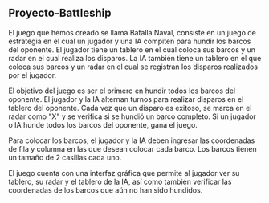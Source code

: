## Proyecto-Battleship
El juego que hemos creado se llama Batalla Naval, consiste en un juego de estrategia en el cual un jugador y una IA compiten para hundir los barcos del oponente. El jugador tiene un tablero en el cual coloca sus barcos y un radar en el cual realiza los disparos. La IA también tiene un tablero en el que coloca sus barcos y un radar en el cual se registran los disparos realizados por el jugador.

El objetivo del juego es ser el primero en hundir todos los barcos del oponente. El jugador y la IA alternan turnos para realizar disparos en el tablero del oponente. Cada vez que un disparo es exitoso, se marca en el radar como "X" y se verifica si se hundió un barco completo. Si un jugador o IA hunde todos los barcos del oponente, gana el juego.

Para colocar los barcos, el jugador y la IA deben ingresar las coordenadas de fila y columna en las que desean colocar cada barco. Los barcos tienen un tamaño de 2 casillas cada uno.

El juego cuenta con una interfaz gráfica que permite al jugador ver su tablero, su radar y el tablero de la IA, así como también verificar las coordenadas de los barcos que aún no han sido hundidos.

